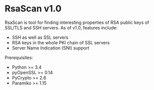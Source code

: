 # RsaScan v1.0
RsaScan is tool for finding interesting properties of RSA public keys of SSL/TLS and SSH servers. As of v1.0, features include:
- SSH as well as SSL servers
- RSA keys in the whole PKI chain of SSL servers
- Server Name Indication (SNI) support

Prerequisites:
- Python >= 3.4
- pyOpenSSL >= 0.14
- PyCrypto >= 2.6
- Paramiko >= 1.15
